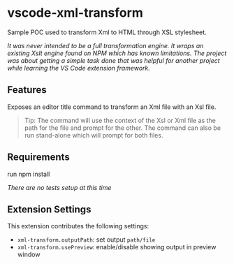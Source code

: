 # vscode-xml-transform

Sample POC used to transform Xml to HTML through XSL stylesheet.    

_It was never intended to be a full transformation engine.  It wraps an existing Xslt engine found on NPM which has known limitations. The project was about getting a simple task done that was helpful for another project while learning the VS Code extension framework._

## Features

Exposes an editor title command to transform an Xml file with an Xsl file.

> Tip: The command will use the context of the Xsl or Xml file as the path for the file and prompt for the other.  The command can also be run stand-alone which will prompt for both files.

## Requirements

run npm install

_There are no tests setup at this time_

## Extension Settings

This extension contributes the following settings:

* `xml-transform.outputPath`: set output `path/file`
* `xml-transform.usePreview`: enable/disable showing output in preview window